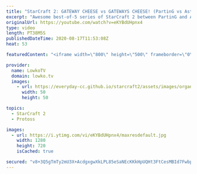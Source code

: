 ```yaml
---
title: "StarCraft 2: GATEWAY CHEESE vs GATEWAYS CHEESE! (PartinG vs Astrea)"
excerpt: "Awesome best-of-5 series of StarCraft 2 between PartinG and Astrea. In this series we have a variety of Protoss versus Protoss strategies and some cheeky Proxy situations.  Get more videos & support my work: http://www.patreon.com/lowkotv  My second channel: http://lowko.tv/morelowko Lowko Merch: http://lowko.tv/merch"
originalUrl: https://youtube.com/watch?v=eKYBdUHpnx4
type: video
length: PT38M5S
publishedDateTime: 2020-08-17T11:53:08Z
heat: 53

featuredContent: "<iframe width=\"800\" height=\"500\" frameborder=\"0\" src=\"https://www.youtube.com/embed/eKYBdUHpnx4\" allow=\"accelerometer; autoplay; encrypted-media; gyroscope; picture-in-picture\" allowfullscreen></iframe>"

provider:
  name: LowkoTV
  domain: lowko.tv
  images:
    - url: https://everyday-cc.github.io/starcraft2/assets/images/organizations/lowko.tv-50x50.jpg
      width: 50
      height: 50

topics:
  - StarCraft 2
  - Protoss

images:
  - url: https://i.ytimg.com/vi/eKYBdUHpnx4/maxresdefault.jpg
    width: 1280
    height: 720
    isCached: true

secured: "v8+3Q5gTmTy2mU3X+AcdgxgwXkLPL85eSaNEcKKkHpUQHt3FtCesMBId7FwbpMjXnIWKI9vtnd1cHgDKsR6n1n8Fx+k3jK5gI9OqIxPkBgqkF05afHPo4yM60FJF/yZZ0xh+Vjxwweo93IT/F6JGJT0Dn1g1QIF/KBgMpuwGJFSkwAeyEFNMf+8pkiomAwAicrAajEYTtwxFVrw9QzbnQoDmBXqgWfONwuEEc0nbGJrvr8FmRQJOAbq9Y95ogiJ0tiEqpPpeSv+GKQXqO51D3AAgZwMWLnMEoKTTHQmtiZjF9sFuL0Y0PH2kRmDsEhB/BonusZ+KCMj9SMtOU9wVU2PgPykuRkctXMv5anogOWLC9tOEZFYRMnG9SLGDxPTmLdke8fe+7n19GmSPLHlrX6HcyA6/GW20+YAdpyH2dVUbiATWIkup/eCuVc2A+14c;V4cXnNDA5UuWtN+Mj4iZlg=="
---
```


